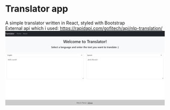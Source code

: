# Translator app

A simple translator written in React, styled with Bootstrap <br />
External api which i used: https://rapidapi.com/gofitech/api/nlp-translation/
![](public/screen.jpg)

